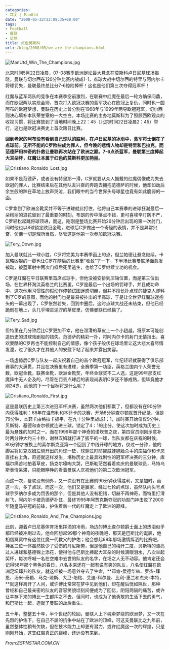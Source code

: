 ```yaml
---
categories:
- 耳关 | ManUtd
date: "2008-05-22T22:08:35+08:00"
tags:
- Football
- 曼联
- 足球
title: 红色莫斯科
url: /blog/2008/05/we-are-the-champions.html
---
```

<span class="right">![ManUtd_Win_The_Champions.jpg](/images/posts/ManUtd_Win_The_Champions.jpg "ManUtd_Win_The_Champions.jpg")</span>

北京时间5月22日凌晨，07-08赛季欧洲足坛最大悬念在莫斯科卢日尼基球场揭晓，曼联与切尔西在120分钟比赛内战成1-1，点球大战中切尔西的特里与阿内尔卡将球罚失，曼联最终总比分7-6惊险捧杯！这也是他们第三次夺得冠军杯！

红魔与蓝军两队的竞争在本赛季空前激烈，在联赛中红魔在最后一轮方确保问鼎，而在欧冠两队实现会师，首次打入欧冠决赛的蓝军决心在欧冠上复仇，同时也一圆阿布的欧冠梦想，曼联在历史上曾分别在1968年与1999年两夺欧冠冠军，切尔西则决心填补本队荣誉室的一大空白。本场比赛的主办地莫斯科为了照顾西欧观众的收视习惯，将比赛放到了当地时间晚上22：45（北京时间22日凌晨2：45）举行，这也是欧冠决赛史上首次跨日比赛。

**回到老家的阿布没有看到自己球队的胜利，在卢日尼基的冰雨中，蓝军将士倒在了点球前。无所不能的C罗险些成为罪人，但今晚的悲情人物却是特里和巴拉克，而范德萨用神奇的扑救让曼联再次站在了欧洲之巅。7-6点杀蓝军，曼联第三度捧起大耳朵杯，红魔让本属于红色的莫斯科更加艳丽。**

<span class="right">![Cristiano_Ronaldo_Lost.jpg](/images/posts/Cristiano_Ronaldo_Lost.jpg "Cristiano_Ronaldo_Lost.jpg")</span>

如果不是范德萨，或者没有特里那一滑，C罗就要从众人拥戴的红魔偶像成为失去欧冠的罪人，比赛结束后在其他队友兴奋的奔跑去拥抱范德萨的时候，他却如劫后余生般的趴在草地上放声哭泣，我们眼中的当今世界头号球星也竟有如此脆弱的一面。

C罗拿到了欧洲金靴奖并不等于进球就此打住，他将自己本赛季的进球狂潮最后一朵绚丽的浪花留到了最重要的时刻，布朗的传中落点不错，更可喜埃辛盯防不严，C罗轻松起跳将球顶进，而这，刚刚是整场比赛开始26分钟后出现的第一次射门，同时他也以8球锁定欧冠金靴，进球后C罗做出一个奇怪的表情，并不是异常兴奋，仿佛一切是理所当然，尽管这是他第一次参加欧冠决赛。

<span class="right">![Tery_Down.jpg](/images/posts/Tery_Down.jpg "Tery_Down.jpg")</span>

加入曼联就此一球小胜，C罗将完美为本赛季画上句点，但兰帕德让悬念继续，卡瓦略凶狠的一脚也让C罗在随后的比赛里&#8221;收敛&#8221;了一下，下半场比赛曼联场面愈发被动，被蓝军射中两次门框后死里逃生，也给了C罗继续立功的机会。

C罗是红魔在平日联赛里首席点球手，但他没被安排到压轴位置，而是第三位出场，在世界杯淘汰英格兰的比赛里，C罗是最后一个出场的罚球手，并且成功命中，这次他用习惯性的假动作停顿试图迷惑切赫，但并不擅长扑点球的捷克人却料到了C罗的意图，而他的射门也是最易被扑出的半高球，于是让全世界红魔球迷抱头的一幕出现了，C罗怅然若失，回到中圈后，这时点球大战还未结束，但他已经跪倒在地上，头几乎埋进泥泞的草皮里，仿佛曼联已经输了。

<span class="right">![Tery_Sad.jpg](/images/posts/Tery_Sad.jpg "Tery_Sad.jpg")</span>

但特里在几分钟后比C罗更加不幸，他在湿滑的草皮上一个小趔趄，将原本可能创造历史的进球戏剧般的错失。范德萨的精彩一扑，将阿内尔卡的射门无情挡出，喜欢耍酷的C罗再也不能控制自己的情感，像个孩子般伏在球场里让这大悲大喜尽情发泄，过了很久才在其他人的安慰下站了起来并露出笑容。

一场虚惊后C罗与队友一起庆祝着自己的首个欧冠冠军，年纪轻轻就获得了俱乐部赛事的大满贯，并且在决赛里有进球，全赛季第一功臣，英格兰国内个人荣誉无数，欧冠金靴，联赛金靴，欧洲金靴奖，年终金球奖不二人选，这是99年那支红魔阵中无人企及的，尽管在罚丢点球后的表现尚表明C罗还不够成熟，但毕竟他才刚24岁，而他的下一个目标将是什么呢？
<!--more-->

<span class="right">![Cristiano_Ronaldo_First.jpg](/images/posts/Cristiano_Ronaldo_First.jpg "Cristiano_Ronaldo_First.jpg")</span>

这是曼联历史上第三次进冠军杯决赛，虽然两次他们都赢了，但都没有在90分钟内获得胜利：68年在温布利和本菲卡的决赛，开场8分钟查尔顿就首开纪录，但是79分钟，本菲卡由格拉卡扳平，在九十分钟里战成1：1，加时赛开始仅仅9分钟，贝斯特、基德和查尔顿就连进三球，锁定了4：1的比分，使这次加时成为历史上最为悬殊的加时之一。而在1999年那个神奇的诺坎普之夜，第四官员刚刚示意补时两分钟大约三十秒，谢林汉姆就打进了扳平的一球，当队友都在庆祝的时候，80分钟才被换上的索尔斯克亚第一个回到了中线开球的地方，仅过一分钟，他的脚尖将贝克汉姆左侧开出的角球一垫，球穿过盯防挪威娃娃脸杀手的库福尔和卡恩直挂右上角，奇迹就这样发生，堪称历史上最具戏剧性的冠军杯决赛的三分钟，库福尔痛苦地拍着草皮，扬克尔嚎啕大哭，巴斯勒茫然看着欢庆的曼联球员，马特乌斯表情呆滞，只能眼睁睁的看着曼联人庆祝他们的第二次欧洲冠军。

而这一次，曼联没有例外，又一次没有在比赛前90分钟获得胜利，又是加时，而这一次，多了点球，而这一次，他们又是赢家，经过七轮的点球，虽然队内头号点球手罗纳尔多成为罚丢的那个，但是其他人没有犯错，切赫不再神奇，而特里打滑射飞，阿内尔卡被范德萨扑住，最终1995年阿贾克斯夺冠的功勋门神击败了2000年随皇马夺冠的前锋，护佑着新一代的红魔走上了欧洲的巅峰。

<span class="right">![Cristiano_Ronaldo_And_The_Champions.jpg](/images/posts/Cristiano_Ronaldo_And_The_Champions.jpg "Cristiano_Ronaldo_And_The_Champions.jpg")</span>

此刻，迎着卢日尼基体育场里挥洒的冷雨，场边的博比查尔顿爵士面上的热泪似乎都已经被冲刷过去，他会回想起99那个神奇的夜晚吧，那天是巴斯比的诞辰，他相信冥冥中有这位红魔一代教父的护佑；他会想起68年那场激情挥洒的比赛吧，神圣三位一体虽然缺少了受伤的丹尼斯劳，但是他自己的梅开二度，贝斯特的漂亮过人进球和基德锦上添花，使得他与巴斯比捧起大耳朵的时候满眼泪水，八次举起奖杯，每次呼喊一名在空难中去世的队友的名字，在场之人无不动容。他肯定还会记得58年那个黑色的春日，八名本来还在一起有说有笑的队友，八名使红魔在欧洲足坛蹿升的队友，就这样被一场意外夺去了生命，**邓肯-爱德华兹、罗杰-拜恩、汤米-泰勒、马克-琼斯、大卫-培格、艾迪-科尔曼、比利-惠兰和杰夫-本特，**就这样离开了人间，或许博比常常在梦中见到他们，却在醒后恍如隔世，那种曾经和自己最亲密的队友的音容笑貌顷刻间便成为了回忆，阴阳两隔的痛苦，或许让幸存下来的博比一生都挥之不去，但同时，也成为了他勇敢的生活下去的勇气，和巴斯比一起，造就了曼联的劫后重生。

五十年，整整五十年，半个世纪的轮回，曼联人上下魂牵梦绕的欧洲梦，又一次在先烈的护佑下，在自己不屈的抗争中站在了欧洲的顶峰，可这支曼联比之九年前，虽然整体性稍有欠缺，但在技术能力上却更有潜力，或许红魔这一次的辉煌，只是刚刚开始，这支红魔真正的巅峰，还远没有来到。

_From:ESPNSTAR.COM.CN_
